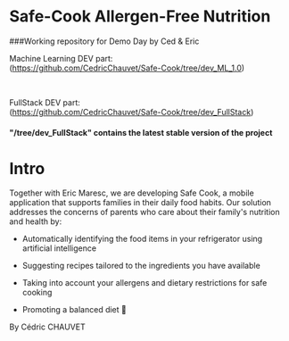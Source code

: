 # Safe-Cook Allergen-Free Nutrition
###Working repository for Demo Day by Ced & Eric

Machine Learning DEV part:<br/>
(https://github.com/CedricChauvet/Safe-Cook/tree/dev_ML_1.0)

<br/>


FullStack DEV part:<br/>
(https://github.com/CedricChauvet/Safe-Cook/tree/dev_FullStack)

#### "/tree/dev_FullStack" contains the latest stable version of the project


# Intro
Together with Eric Maresc, we are developing Safe Cook, a mobile application that supports families in their daily food habits. Our solution addresses the concerns of parents who care about their family's nutrition and health by:

* Automatically identifying the food items in your refrigerator using artificial intelligence

* Suggesting recipes tailored to the ingredients you have available

* Taking into account your allergens and dietary restrictions for safe cooking

* Promoting a balanced diet 🍎

By Cédric CHAUVET
